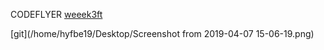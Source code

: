 CODEFLYER
[weeek3ft](https://github.com/fatihtutar/week3)

[git](/home/hyfbe19/Desktop/Screenshot from 2019-04-07 15-06-19.png)
